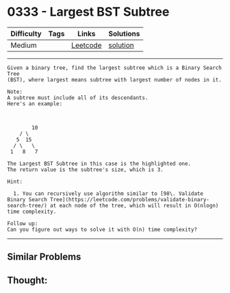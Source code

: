 # 0333 - Largest BST Subtree

Difficulty  | Tags | Links | Solutions
----------- | ---- | ----- | -----
Medium |  | [Leetcode](https://leetcode.com/problems/largest-bst-subtree) | [solution](https://leetcode.com/problems/largest-bst-subtree/solution/)


-----------

```
Given a binary tree, find the largest subtree which is a Binary Search Tree
(BST), where largest means subtree with largest number of nodes in it.

Note:
A subtree must include all of its descendants.
Here's an example:



        10    / \   5  15  / \   \  1   8   7

The Largest BST Subtree in this case is the highlighted one.
The return value is the subtree's size, which is 3.

Hint:

  1. You can recursively use algorithm similar to [98\. Validate Binary Search Tree](https://leetcode.com/problems/validate-binary-search-tree/) at each node of the tree, which will result in O(nlogn) time complexity.

Follow up:
Can you figure out ways to solve it with O(n) time complexity?
```

-----------


## Similar Problems




## Thought:
